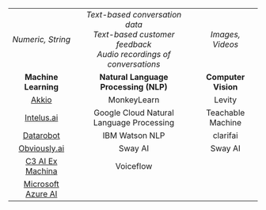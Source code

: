 |                      	|                                                                                                     	|                     	|
|:--------------------:	|:---------------------------------------------------------------------------------------------------:	|:-------------------:	|
|   _Numeric, String_  	| _Text-based conversation data<br>Text-based customer feedback<br>Audio recordings of conversations_ 	|   _Images, Videos_  	|
| **Machine Learning** 	|                                **Natural Language Processing  (NLP)**                               	| **Computer Vision** 	|
| [Akkio](https://www.akkio.com/)                	| MonkeyLearn                                                                                         	| Levity              	|
| [Intelus.ai](https://intelus.ai/)           	| Google Cloud Natural Language Processing                                                            	| Teachable Machine   	|
| [Datarobot](https://www.datarobot.com/)            	| IBM Watson NLP                                                                                      	| clarifai            	|
| [Obviously.ai](https://www.obviously.ai/)         	| Sway AI                                                                                             	| Sway AI             	|
| [C3 AI Ex Machina](https://c3.ai/products/c3-ai-ex-machina/)        	| Voiceflow                                                                                           	|                     	|
| [Microsoft Azure AI](https://azure.microsoft.com/en-us/solutions/ai/#overview)   	|                                                                                                     	|                     	|

